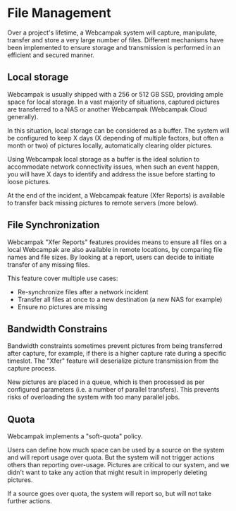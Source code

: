 # File Management

Over a project's lifetime, a Webcampak system will capture, manipulate, transfer and store a very large number of files. Different mechanisms have been implemented to ensure storage and transmission is performed in an efficient and secured manner.

## Local storage

Webcampak is usually shipped with a 256 or 512 GB SSD, providing ample space for local storage. In a vast majority of situations, captured pictures are transferred to a NAS or another Webcampak (Webcampak Cloud generally).

In this situation, local storage can be considered as a buffer. The system will be configured to keep X days (X depending of multiple factors, but often a month or two) of pictures locally, automatically clearing older pictures.

Using Webcampak local storage as a buffer is the ideal solution to accommodate network connectivity issues, when such an event happen, you will have X days to identify and address the issue before starting to loose pictures.

At the end of the incident, a Webcampak feature (Xfer Reports) is available to transfer back missing pictures to remote servers (more below).

## File Synchronization

Webcampak "Xfer Reports" features provides means to ensure all files on a local Webcampak are also available in remote locations, by comparing file names and file sizes. By looking at a report, users can decide to initiate transfer of any missing files.

This feature cover multiple use cases:

* Re-synchronize files after a network incident
* Transfer all files at once to a new destination (a new NAS for example)
* Ensure no pictures are missing

## Bandwidth Constrains

Bandwidth constraints sometimes prevent pictures from being transferred after capture, for example, if there is a higher capture rate during a specific timeslot. The "Xfer" feature will deserialize picture transmission from the capture process.

New pictures are placed in a queue, which is then processed as per configured parameters (i.e. a number of parallel transfers). This prevents risks of overloading the system with too many parallel jobs.

## Quota

Webcampak implements a "soft-quota" policy.

Users can define how much space can be used by a source on the system and will report usage over quota. But the system will not trigger actions others than reporting over-usage. Pictures are critical to our system, and we didn't want to take any action that might result in improperly deleting pictures.

If a source goes over quota, the system will report so, but will not take further actions.




